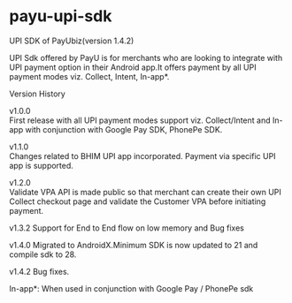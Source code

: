 # payu-upi-sdk
UPI SDK of PayUbiz(version 1.4.2)

UPI Sdk offered by PayU is for merchants who are looking to integrate with UPI payment option in their Android app.It offers payment by all UPI payment modes viz. Collect, Intent, In-app*. 

Version History 

v1.0.0  
First release with all UPI payment modes support viz. Collect/Intent and In-app with conjunction with Google Pay SDK, PhonePe SDK. 

v1.1.0  
Changes related to BHIM UPI app incorporated. 
Payment via specific UPI app is supported. 

v1.2.0  
Validate VPA API is made public so that merchant can create their own UPI Collect checkout page and validate the Customer VPA before initiating payment.

v1.3.2
Support for End to End flow on low memory and Bug fixes

v1.4.0
Migrated to AndroidX.Minimum SDK is now updated to 21 and compile sdk to 28.

v1.4.2
Bug fixes.

In-app*: When used in conjunction with Google Pay / PhonePe sdk   

